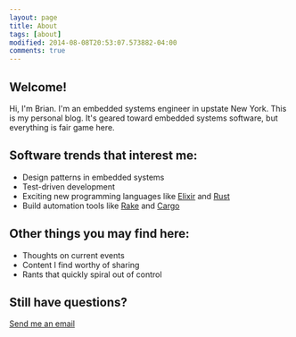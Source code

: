```yaml
---
layout: page
title: About
tags: [about]
modified: 2014-08-08T20:53:07.573882-04:00
comments: true
---
```


## Welcome!
Hi, I'm Brian. I'm an embedded systems engineer in upstate New York. This is my personal blog. It's geared toward embedded systems software, but everything is fair game here.

## Software trends that interest me:
* Design patterns in embedded systems
* Test-driven development
* Exciting new programming languages like [Elixir](http://elixir-lang.org/) and [Rust](https://www.rust-lang.org/)
* Build automation tools like [Rake](http://rake.rubyforge.org/) and [Cargo](https://crates.io/)

## Other things you may find here:
* Thoughts on current events
* Content I find worthy of sharing
* Rants that quickly spiral out of control

## Still have questions?
<a markdown="0" href="mailto:{{ site.owner.email }}" class="btn btn-info">Send me an email</a>
